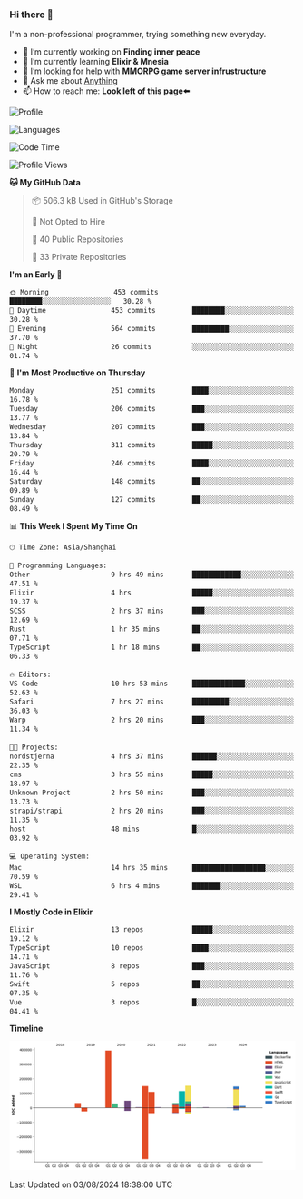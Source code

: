 ### Hi there 👋

I'm a non-professional programmer, trying something new everyday.

<!--
**dyzdyz010/dyzdyz010** is a ✨ _special_ ✨ repository because its `README.md` (this file) appears on your GitHub profile.
-->

- 🔭 I’m currently working on **Finding inner peace**
- 🌱 I’m currently learning **Elixir & Mnesia**
- 🤔 I’m looking for help with **MMORPG game server infrustructure**
- 💬 Ask me about [Anything](https://github.com/dyzdyz010/dyzdyz010/issues)
- 📫 How to reach me: **Look left of this page⬅️**

<!-- - 👯 I’m looking to collaborate on
- 😄 Pronouns: ...
- ⚡ Fun fact: ...
 -->
 
![Profile](https://github-readme-stats.vercel.app/api?username=dyzdyz010&count_private=true&show_icons=true&theme=dracula)

![Languages](https://github-readme-stats.vercel.app/api/top-langs/?username=dyzdyz010&layout=compact&theme=dracula)

<!--START_SECTION:waka-->
![Code Time](http://img.shields.io/badge/Code%20Time-1%2C745%20hrs%2031%20mins-blue)

![Profile Views](http://img.shields.io/badge/Profile%20Views-0-blue)

**🐱 My GitHub Data** 

> 📦 506.3 kB Used in GitHub's Storage 
 > 
> 🚫 Not Opted to Hire
 > 
> 📜 40 Public Repositories 
 > 
> 🔑 33 Private Repositories 
 > 
**I'm an Early 🐤** 

```text
🌞 Morning                453 commits         ████████░░░░░░░░░░░░░░░░░   30.28 % 
🌆 Daytime                453 commits         ████████░░░░░░░░░░░░░░░░░   30.28 % 
🌃 Evening                564 commits         █████████░░░░░░░░░░░░░░░░   37.70 % 
🌙 Night                  26 commits          ░░░░░░░░░░░░░░░░░░░░░░░░░   01.74 % 
```
📅 **I'm Most Productive on Thursday** 

```text
Monday                   251 commits         ████░░░░░░░░░░░░░░░░░░░░░   16.78 % 
Tuesday                  206 commits         ███░░░░░░░░░░░░░░░░░░░░░░   13.77 % 
Wednesday                207 commits         ███░░░░░░░░░░░░░░░░░░░░░░   13.84 % 
Thursday                 311 commits         █████░░░░░░░░░░░░░░░░░░░░   20.79 % 
Friday                   246 commits         ████░░░░░░░░░░░░░░░░░░░░░   16.44 % 
Saturday                 148 commits         ██░░░░░░░░░░░░░░░░░░░░░░░   09.89 % 
Sunday                   127 commits         ██░░░░░░░░░░░░░░░░░░░░░░░   08.49 % 
```


📊 **This Week I Spent My Time On** 

```text
🕑︎ Time Zone: Asia/Shanghai

💬 Programming Languages: 
Other                    9 hrs 49 mins       ████████████░░░░░░░░░░░░░   47.51 % 
Elixir                   4 hrs               █████░░░░░░░░░░░░░░░░░░░░   19.37 % 
SCSS                     2 hrs 37 mins       ███░░░░░░░░░░░░░░░░░░░░░░   12.69 % 
Rust                     1 hr 35 mins        ██░░░░░░░░░░░░░░░░░░░░░░░   07.71 % 
TypeScript               1 hr 18 mins        ██░░░░░░░░░░░░░░░░░░░░░░░   06.33 % 

🔥 Editors: 
VS Code                  10 hrs 53 mins      █████████████░░░░░░░░░░░░   52.63 % 
Safari                   7 hrs 27 mins       █████████░░░░░░░░░░░░░░░░   36.03 % 
Warp                     2 hrs 20 mins       ███░░░░░░░░░░░░░░░░░░░░░░   11.34 % 

🐱‍💻 Projects: 
nordstjerna              4 hrs 37 mins       ██████░░░░░░░░░░░░░░░░░░░   22.35 % 
cms                      3 hrs 55 mins       █████░░░░░░░░░░░░░░░░░░░░   18.97 % 
Unknown Project          2 hrs 50 mins       ███░░░░░░░░░░░░░░░░░░░░░░   13.73 % 
strapi/strapi            2 hrs 20 mins       ███░░░░░░░░░░░░░░░░░░░░░░   11.35 % 
host                     48 mins             █░░░░░░░░░░░░░░░░░░░░░░░░   03.92 % 

💻 Operating System: 
Mac                      14 hrs 35 mins      ██████████████████░░░░░░░   70.59 % 
WSL                      6 hrs 4 mins        ███████░░░░░░░░░░░░░░░░░░   29.41 % 
```

**I Mostly Code in Elixir** 

```text
Elixir                   13 repos            █████░░░░░░░░░░░░░░░░░░░░   19.12 % 
TypeScript               10 repos            ████░░░░░░░░░░░░░░░░░░░░░   14.71 % 
JavaScript               8 repos             ███░░░░░░░░░░░░░░░░░░░░░░   11.76 % 
Swift                    5 repos             ██░░░░░░░░░░░░░░░░░░░░░░░   07.35 % 
Vue                      3 repos             █░░░░░░░░░░░░░░░░░░░░░░░░   04.41 % 
```



**Timeline**

![Lines of Code chart](https://raw.githubusercontent.com/dyzdyz010/dyzdyz010/master/assets/bar_graph.png)


 Last Updated on 03/08/2024 18:38:00 UTC
<!--END_SECTION:waka-->
